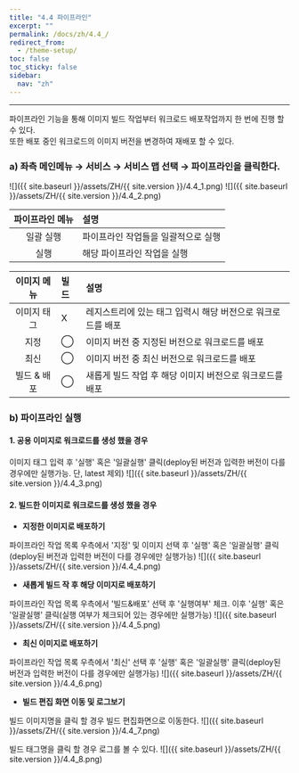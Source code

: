 ```yaml
---
title: "4.4 파이프라인"
excerpt: ""
permalink: /docs/zh/4.4_/
redirect_from:
  - /theme-setup/
toc: false
toc_sticky: false
sidebar:
  nav: "zh"
---
```


---
파이프라인 기능을 통해 이미지 빌드 작업부터 워크로드 배포작업까지 한 번에 진행 할 수 있다.<br/>
또한 배포 중인 워크로드의 이미지 버전을 변경하여 재배포 할 수 있다.

### a\) 좌측 메인메뉴 → 서비스 → 서비스 맵 선택 → 파이프라인을 클릭한다.
![]({{ site.baseurl }}/assets/ZH/{{ site.version }}/4.4_1.png)
![]({{ site.baseurl }}/assets/ZH/{{ site.version }}/4.4_2.png)

| **파이프라인 메뉴** | **설명**              |
| :----------: | :------------------ |
|    일괄 실행     | 파이프라인 작업들을 일괄적으로 실행 |
|      실행      | 해당 파이프라인 작업을 실행     |

| **이미지 메뉴** | **빌드** | **설명**                            |
| :--------: | :----- | :-------------------------------- |
|   이미지 태그   | X      | 레지스트리에 있는 태그 입력시 해당 버전으로 워크로드를 배포 |
|     지정     | ⃝      | 이미지 버전 중 지정된 버전으로 워크로드를 배포        |
|     최신     | ⃝      | 이미지 버전 중 최신 버전으로 워크로드를 배포         |
|  빌드 & 배포   | ⃝      | 새롭게 빌드 작업 후 해당 이미지 버전으로 워크로드를 배포  |

### b\) 파이프라인 실행

#### 1. 공용 이미지로 워크로드를 생성 했을 경우

이미지 태그 입력 후 '실행' 혹은 '일괄실행' 클릭\(deploy된 버전과 입력한 버전이 다를 경우에만 실행가능. 단, latest 제외\)
![]({{ site.baseurl }}/assets/ZH/{{ site.version }}/4.4_3.png)

#### 2. 빌드한 이미지로 워크로드를 생성 했을 경우

* **지정한 이미지로 배포하기**

파이프라인 작업 목록 우측에서 '지정' 및 이미지 선택 후 '실행' 혹은 '일괄실행' 클릭\(deploy된 버전과 입력한 버전이 다를 경우에만 실행가능\)
![]({{ site.baseurl }}/assets/ZH/{{ site.version }}/4.4_4.png)

* **새롭게 빌드 작 후 해당 이미지로 배포하기**

파이프라인 작업 목록 우측에서 '빌드&배포' 선택 후 '실행여부' 체크. 이후 '실행' 혹은 '일괄실행' 클릭\(실행 여부가 체크되어 있는 경우에만 실행가능\)
![]({{ site.baseurl }}/assets/ZH/{{ site.version }}/4.4_5.png)

* **최신 이미지로 배포하기**

파이프라인 작업 목록 우측에서 '최신' 선택 후 '실행' 혹은 '일괄실행' 클릭\(deploy된 버전과 입력한 버전이 다를 경우에만 실행가능\)
![]({{ site.baseurl }}/assets/ZH/{{ site.version }}/4.4_6.png)

* **빌드 편집 화면 이동 및 로그보기**

빌드 이미지명을 클릭 할 경우 빌드 편집화면으로 이동한다.
![]({{ site.baseurl }}/assets/ZH/{{ site.version }}/4.4_7.png)

빌드 태그명을 클릭 할 경우 로그를 볼 수 있다.
![]({{ site.baseurl }}/assets/ZH/{{ site.version }}/4.4_8.png)
